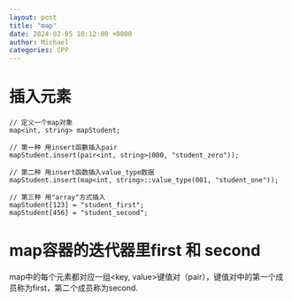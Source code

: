```yaml
---
layout: post
title: "map"
date: 2024-02-05 10:12:00 +0800
author: Michael
categories: CPP
---
```


# 插入元素
    // 定义一个map对象
    map<int, string> mapStudent;

    // 第一种 用insert函數插入pair
    mapStudent.insert(pair<int, string>(000, "student_zero"));
    
    // 第二种 用insert函数插入value_type数据
    mapStudent.insert(map<int, string>::value_type(001, "student_one"));

    // 第三种 用"array"方式插入
    mapStudent[123] = "student_first";
    mapStudent[456] = "student_second";

# map容器的迭代器里first 和 second
map中的每个元素都对应一组<key, value>键值对（pair），键值对中的第一个成员称为first，第二个成员称为second.